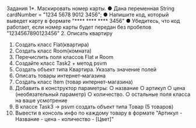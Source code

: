 Задания
1*. Маскировать номер карты.
● Дана переменная String cardNumber = "1234 5678 9012 3456";
● Напишите код, который выведет карту в формате "**** **** **** 3456"
● Убедитесь, что код работает, если номер карты будет передан без
пробелов "1234567890123456"
2. Описать квартиру
1. Создать класс Flat(квартира)
2. Создать класс Room(комната)
3. Перечислить поля классов Flat и Room
4. Создайте класс Task2 + метод psvm
5. Создать объект типа Квартира. Указать значение полей
3. Описать товары интернет-магазина
1. Создать класс Item (товар интернет-магазина)
2. Добавить в конструктор параметры:
○ название
○ артикул
○ цена (необязательный параметр)
○ количество.
○ остальные поля класса на ваше усмотрение
3. В классе Task3 -> psvm создать объект типа Товар (5 товаров)
4. Вывести в консоль инфо по каждому товару в формате "Артикул -
Название - цена - количество - [Цвет]"
